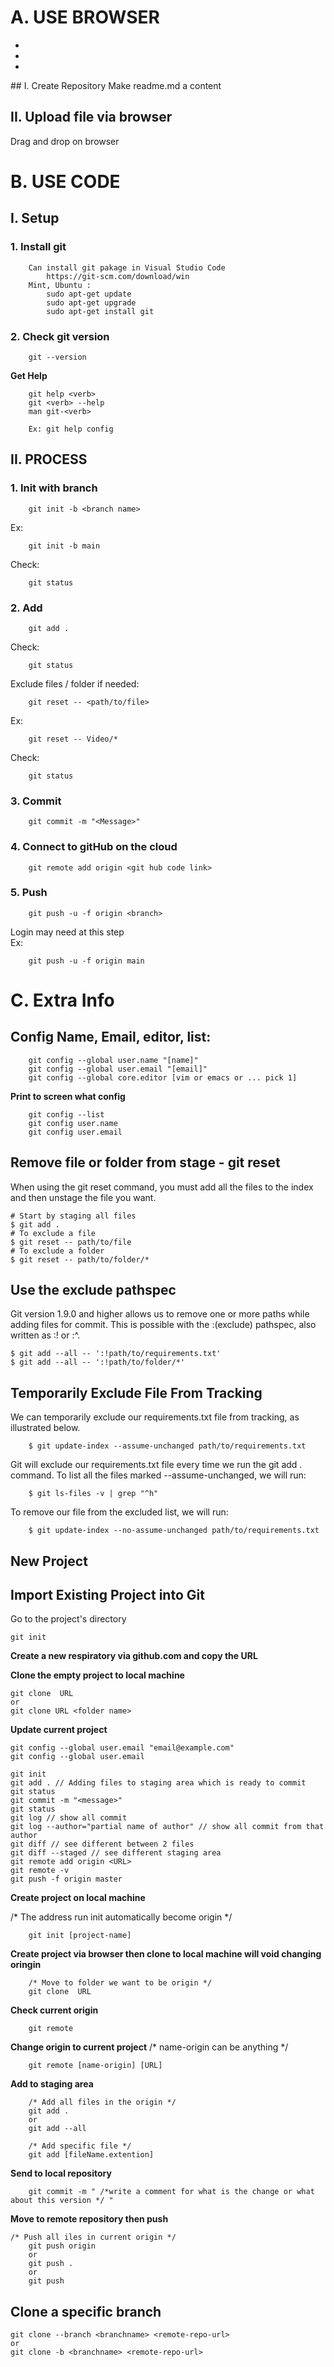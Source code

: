 # A. USE BROWSER
<ul type="I">
<li></li>
<li></li>
<li></li>
    
</ul>
## I. Create Repository
Make readme.md a content

## II. Upload file via browser
Drag and drop on browser

# B. USE CODE
## I. Setup

### 1. Install git
```
    Can install git pakage in Visual Studio Code
        https://git-scm.com/download/win
    Mint, Ubuntu : 
        sudo apt-get update
        sudo apt-get upgrade
        sudo apt-get install git
```
### 2. Check git version
```
    git --version
```
**Get Help**
```
    git help <verb>
    git <verb> --help
    man git-<verb>
    
    Ex: git help config
```
## II. PROCESS
### 1. Init with branch
```
    git init -b <branch name>
```
Ex:
```
    git init -b main
```
Check:
```
    git status
```
### 2. Add
```
    git add .
```
Check:
```
    git status
```
Exclude files / folder if needed:
```
    git reset -- <path/to/file>
```
Ex: 
```
    git reset -- Video/*
```
Check:
```
    git status
```
### 3. Commit
```
    git commit -m "<Message>"
```
### 4. Connect to gitHub on the cloud
```
    git remote add origin <git hub code link>
```
### 5. Push
```
    git push -u -f origin <branch>
```
Login may need at this step <br>
Ex:
```
    git push -u -f origin main
```
# C. Extra Info


## Config Name, Email, editor, list:
```
    git config --global user.name "[name]"
    git config --global user.email "[email]"
    git config --global core.editor [vim or emacs or ... pick 1]
```
**Print to screen what config**
```
    git config --list
    git config user.name
    git config user.email
```
## Remove file or folder from stage - git reset
When using the git reset command, you must add all the files to the index and then unstage the file you want.
```
# Start by staging all files
$ git add .
# To exclude a file
$ git reset -- path/to/file
# To exclude a folder
$ git reset -- path/to/folder/*
```

## Use the exclude pathspec
Git version 1.9.0 and higher allows us to remove one or more paths while adding files for commit. This is possible with the :(exclude) pathspec, also written as :! or :^.
```
$ git add --all -- ':!path/to/requirements.txt'
$ git add --all -- ':!path/to/folder/*'
```
## Temporarily Exclude File From Tracking
We can temporarily exclude our requirements.txt file from tracking, as illustrated below.
```
    $ git update-index --assume-unchanged path/to/requirements.txt
```
Git will exclude our requirements.txt file every time we run the git add . command. To list all the files marked --assume-unchanged, we will run:
```
    $ git ls-files -v | grep "^h"
```
To remove our file from the excluded list, we will run:
```
    $ git update-index --no-assume-unchanged path/to/requirements.txt
```


## New Project

## Import Existing Project into Git

Go to the project's directory
```
git init
```











**Create a new respiratory via github.com and copy the URL**

**Clone the empty project to local machine**
```
git clone  URL
or
git clone URL <folder name>
```
**Update current project**
```
git config --global user.email "email@example.com"
git config --global user.email

git init
git add . // Adding files to staging area which is ready to commit
git status
git commit -m "<message>"
git status
git log // show all commit
git log --author="partial name of author" // show all commit from that author
git diff // see different between 2 files
git diff --staged // see different staging area
git remote add origin <URL>
git remote -v
git push -f origin master
```

**Create project on local machine**

/* The address run init automatically become origin */
```
    git init [project-name]
```
**Create project via browser then clone to local machine will void changing oringin**
```
    /* Move to folder we want to be origin */
    git clone  URL    
```
**Check current origin**
```
    git remote
```
**Change origin to current project**
/* name-origin can be anything */
```
    git remote [name-origin] [URL]
```

**Add to staging area**
```
    /* Add all files in the origin */
    git add .
    or
    git add --all
    
    /* Add specific file */
    git add [fileName.extention]
```
**Send to local repository**
```
    git commit -m " /*write a comment for what is the change or what about this version */ "
```
**Move to remote repository then push**
```
/* Push all iles in current origin */
    git push origin
    or
    git push .
    or
    git push
```
## Clone a specific branch
```
git clone --branch <branchname> <remote-repo-url>
or
git clone -b <branchname> <remote-repo-url>
```
